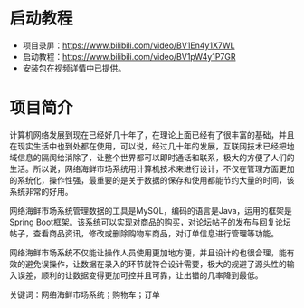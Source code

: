 # 启动教程

- 项目录屏：https://www.bilibili.com/video/BV1En4y1X7WL
- 启动教程：https://www.bilibili.com/video/BV1pW4y1P7GR
- 安装包在视频详情中已提供。

# 项目简介
计算机网络发展到现在已经好几十年了，在理论上面已经有了很丰富的基础，并且在现实生活中也到处都在使用，可以说，经过几十年的发展，互联网技术已经把地域信息的隔阂给消除了，让整个世界都可以即时通话和联系，极大的方便了人们的生活。所以说，网络海鲜市场系统用计算机技术来进行设计，不仅在管理方面更加的系统化，操作性强，最重要的是关于数据的保存和使用都能节约大量的时间，该系统非常的好用。

网络海鲜市场系统管理数据的工具是MySQL，编码的语言是Java，运用的框架是Spring Boot框架。该系统可以实现对商品的购买，对论坛帖子的发布与回复论坛帖子，查看商品资讯，修改或删除购物车商品，对订单信息进行管理等功能。

网络海鲜市场系统不仅能让操作人员使用更加地方便，并且设计的也很合理，能有效的避免误操作，让数据在录入的环节就符合设计需要，极大的规避了源头性的输入误差，顺利的让数据变得更加可控并且可靠，让出错的几率降到最低。

关键词：网络海鲜市场系统；购物车；订单
